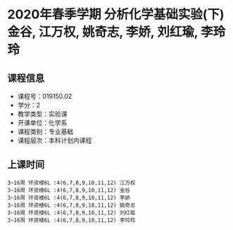 # 2020年春季学期 分析化学基础实验(下) 金谷, 江万权, 姚奇志, 李娇, 刘红瑜, 李玲玲






## 课程信息

- 课程号：019150.02
- 学分：2
- 教学类型：实验课
- 开课单位：化学系
- 课程类别：专业基础
- 课程层次：本科计划内课程

## 上课时间

```
3~16周 环资楼6L :4(6,7,8,9,10,11,12) 江万权
3~16周 环资楼6L :4(6,7,8,9,10,11,12) 金谷
3~16周 环资楼6L :4(6,7,8,9,10,11,12) 李娇
3~16周 环资楼6L :4(6,7,8,9,10,11,12) 姚奇志
3~16周 环资楼6L :4(6,7,8,9,10,11,12) 刘红瑜
3~16周 环资楼6L :4(6,7,8,9,10,11,12) 李玲玲
```

